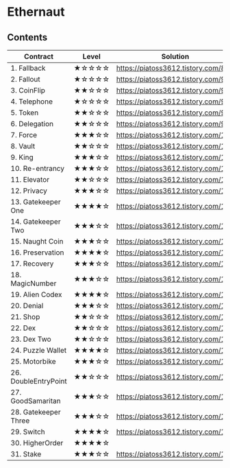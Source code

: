 # Ethernaut

## Contents

| Contract             | Level | Solution                            |
| -------------------- | ----- | ----------------------------------- |
| 1. Fallback          | ★☆☆☆☆ | https://piatoss3612.tistory.com/89  |
| 2. Fallout           | ★☆☆☆☆ | https://piatoss3612.tistory.com/90  |
| 3. CoinFlip          | ★★☆☆☆ | https://piatoss3612.tistory.com/91  |
| 4. Telephone         | ★☆☆☆☆ | https://piatoss3612.tistory.com/93  |
| 5. Token             | ★★☆☆☆ | https://piatoss3612.tistory.com/98  |
| 6. Delegation        | ★★☆☆☆ | https://piatoss3612.tistory.com/99  |
| 7. Force             | ★★★☆☆ | https://piatoss3612.tistory.com/100 |
| 8. Vault             | ★★☆☆☆ | https://piatoss3612.tistory.com/102 |
| 9. King              | ★★★☆☆ | https://piatoss3612.tistory.com/104 |
| 10. Re-entrancy      | ★★★☆☆ | https://piatoss3612.tistory.com/106 |
| 11. Elevator         | ★★☆☆☆ | https://piatoss3612.tistory.com/107 |
| 12. Privacy          | ★★★☆☆ | https://piatoss3612.tistory.com/108 |
| 13. Gatekeeper One   | ★★★★☆ | https://piatoss3612.tistory.com/109 |
| 14. Gatekeeper Two   | ★★★☆☆ | https://piatoss3612.tistory.com/111 |
| 15. Naught Coin      | ★★★☆☆ | https://piatoss3612.tistory.com/112 |
| 16. Preservation     | ★★★★☆ | https://piatoss3612.tistory.com/113 |
| 17. Recovery         | ★★★☆☆ | https://piatoss3612.tistory.com/114 |
| 18. MagicNumber      | ★★★☆☆ | https://piatoss3612.tistory.com/131 |
| 19. Alien Codex      | ★★★★☆ | https://piatoss3612.tistory.com/115 |
| 20. Denial           | ★★★☆☆ | https://piatoss3612.tistory.com/116 |
| 21. Shop             | ★★☆☆☆ | https://piatoss3612.tistory.com/117 |
| 22. Dex              | ★★☆☆☆ | https://piatoss3612.tistory.com/121 |
| 23. Dex Two          | ★★☆☆☆ | https://piatoss3612.tistory.com/122 |
| 24. Puzzle Wallet    | ★★★★☆ | https://piatoss3612.tistory.com/141 |
| 25. Motorbike        | ★★★☆☆ | https://piatoss3612.tistory.com/138 |
| 26. DoubleEntryPoint | ★★☆☆☆ | https://piatoss3612.tistory.com/140 |
| 27. GoodSamaritan    | ★★★☆☆ | https://piatoss3612.tistory.com/123 |
| 28. Gatekeeper Three | ★★★☆☆ | https://piatoss3612.tistory.com/124 |
| 29. Switch           | ★★★★☆ | https://piatoss3612.tistory.com/127 |
| 30. HigherOrder      | ★★★★☆ |                                     |
| 31. Stake            | ★★★☆☆ | https://piatoss3612.tistory.com/169 |
